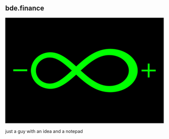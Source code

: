 ## bde.finance

![Infinitely Meta v2](logo.jpg "Infinitely Meta v2")

just a guy with an idea and a notepad

